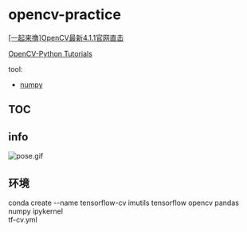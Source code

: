 # opencv-practice
[\[一起来撸\]OpenCV最新4.1.1官网直击](https://www.bilibili.com/video/BV1jJ411M7Bo)

[OpenCV-Python Tutorials](https://docs.opencv.org/master/d6/d00/tutorial_py_root.html)

tool:
- [numpy](https://numpy.org/devdocs/reference/index.html)

## TOC


## info

![pose.gif](./doc/pose1.gif)

## 环境
conda create --name tensorflow-cv imutils tensorflow opencv pandas numpy ipykernel  
tf-cv.yml  
